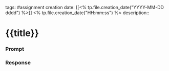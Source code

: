 tags: #assignment
creation date: [[<% tp.file.creation_date("YYYY-MM-DD dddd") %>]] <% tp.file.creation_date("HH:mm:ss") %>
description::

# {{title}}

### Prompt


### Response